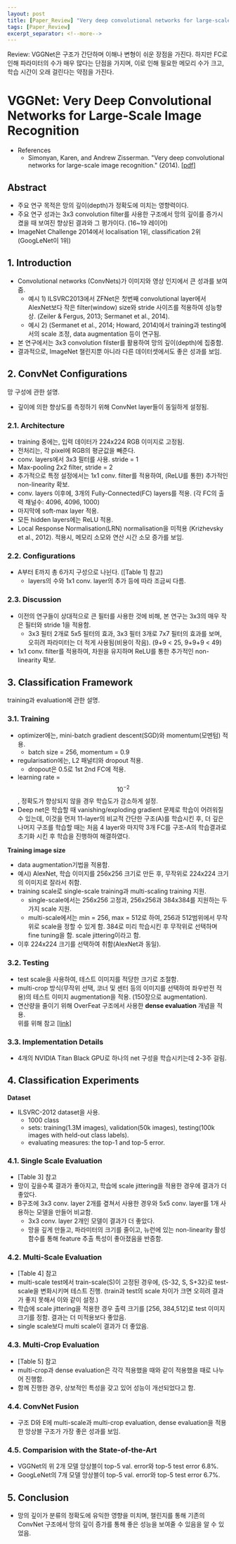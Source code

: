 ```yaml
---
layout: post
title: [Paper_Review] "Very deep convolutional networks for large-scale image recognition", VGGNet (2014)
tags: [Paper_Review]
excerpt_separator: <!--more-->
---    
```

Review: VGGNet은 구조가 간단하며 이해나 변형이 쉬운 장점을 가진다. 하지만 FC로 인해 파라미터의 수가 매우 많다는 단점을 가지며, 이로 인해 필요한 메모리 수가 크고, 학습 시간이 오래 걸린다는 약점을 가진다.   

<!--more-->
# VGGNet: Very Deep Convolutional Networks for Large-Scale Image Recognition

- References
    - Simonyan, Karen, and Andrew Zisserman. "Very deep convolutional networks for large-scale image recognition." (2014). [[pdf]](https://arxiv.org/pdf/1409.1556.pdf)

## Abstract
- 주요 연구 목적은 망의 깊이(depth)가 정확도에 미치는 영향력이다.
- 주요 연구 성과는 3x3 convolution filter를 사용한 구조에서 망의 깊이를 증가시켰을 때 보여진 향상된 결과와 그 평가이다. (16~19 레이어)
- ImageNet Challenge 2014에서 localisation 1위, classification 2위 (GoogLeNet이 1위)

## 1. Introduction
- Convolutional networks (ConvNets)가 이미지와 영상 인지에서 큰 성과를 보여줌. 
    - 예시 1) ILSVRC2013에서 ZFNet은 첫번째 convolutional layer에서 AlexNet보다 작은 filter(window) size와 stride 사이즈를 적용하여 성능향상. (Zeiler & Fergus, 2013; Sermanet et al., 2014).
    - 예시 2) (Sermanet et al., 2014; Howard, 2014)에서 training과 testing에서의 scale 조정, data augmentation 등이 연구됨.
- 본 연구에서는 3x3 convolution filster를 활용하여 망의 깊이(depth)에 집중함.
- 결과적으로, ImageNet 챌린지뿐 아니라 다른 데이터셋에서도 좋은 성과를 보임. 

## 2. ConvNet Configurations    
망 구성에 관한 설명.
- 깊이에 의한 향상도를 측정하기 위해 ConvNet layer들이 동일하게 설정됨.

### 2.1. Architecture
- training 중에는, 입력 데이터가 224x224 RGB 이미지로 고정됨.
- 전처리는, 각 pixel에 RGB의 평균값을 빼준다.
- conv. layers에서 3x3 필터를 사용. stride = 1 
- Max-pooling 2x2 filter, stride = 2
- 추가적으로 특정 설정에서는 1x1 conv. filter를 적용하여, (ReLU를 통한) 추가적인 non-linearity 확보.
- conv. layers 이후에, 3개의 Fully-Connected(FC) layers를 적용. (각 FC의 출력 채널수: 4096, 4096, 1000)
- 마지막에 soft-max layer 적용.
- 모든 hidden layers에는 ReLU 적용.
- Local Response Normalisation(LRN) normalisation을 미적용 (Krizhevsky et al., 2012). 적용시, 메모리 소모와 연산 시간 소모 증가를 보임.

### 2.2. Configurations
- A부터 E까지 총 6가지 구성으로 나뉜다. ([Table 1] 참고)
    - layers의 수와 1x1 conv. layer의 추가 등에 따라 조금씨 다름.

### 2.3. Discussion
- 이전의 연구들이 상대적으로 큰 필터를 사용한 것에 비해, 본 연구는 3x3의 매우 작은 필터와 stride 1을 적용함. 
    - 3x3 필터 2개로 5x5 필터의 효과, 3x3 필터 3개로 7x7 필터의 효과를 보며, 오히려 파라미터는 더 적게 사용됨(비용이 작음). (9+9 < 25, 9+9+9 < 49)
- 1x1 conv. filter를 적용하여, 차원을 유지하며 ReLU를 통한 추가적인 non-linearity 확보.

## 3. Classification Framework    
training과 evaluation에 관한 설명.

### 3.1. Training
- optimizer에는, mini-batch gradient descent(SGD)와 momentum(모멘텀) 적용.
    - batch size = 256, momentum = 0.9
- regularisation에는, L2 패널티와 dropout 적용.
    - dropout은 0.5로 1st 2nd FC에 적용.
- learning rate = $$10^{-2}$$, 정확도가 향상되지 않을 경우 학습도가 감소하게 설정.
- Deep net은 학습할 때 vanishing/exploding gradient 문제로 학습이 어려워질 수 있는데, 이것을 먼저 11-layer의 비교적 간단한 구조(A)를 학습시킨 후, 더 깊은 나머지 구조를 학습할 때는 처음 4 layer와 마지막 3개 FC를 구조-A의 학습결과로 초기화 시킨 후 학습을 진행하여 해결하였다.

**Training image size**    
- data augmentation기법을 적용함.
- 예시) AlexNet, 학습 이미지를 256x256 크기로 만든 후, 무작위로 224x224 크기의 이미지로 잘라서 취함.
- training scale로 single-scale training과 multi-scaling training 지원.
    - single-scale에서는 256x256 고정과, 256x256과 384x384를 지원하는 두가지 scale 지원.
    - multi-scale에서는 min = 256, max = 512로 하여, 256과 512범위에서 무작위로 scale을 정할 수 있게 함. 384로 미리 학습시킨 후 무작위로 선택하며 fine tuning을 함. scale jittering이라고 함.
- 이후 224x224 크기를 선택하여 취함(AlexNet과 동일).

### 3.2. Testing
- test scale을 사용하여, 테스트 이미지를 적당한 크기로 조절함. 
- multi-crop 방식(무작위 선택, 코너 및 센터 등의 이미지를 선택하여 좌우반전 적용)의 테스트 이미지 augmentation을 적용. (150장으로 augmentation).
- 연산량을 줄이기 위해 OverFeat 구조에서 사용한 **dense evaluation** 개념을 적용.   
위를 위해 참고 [[link]](https://laonple.blog.me/220749876381)

### 3.3. Implementation Details
- 4개의 NVIDIA Titan Black GPU로 하나의 net 구성을 학습시키는데 2-3주 걸림.

## 4. Classification Experiments    
**Dataset**   
- ILSVRC-2012 dataset을 사용.
    - 1000 class
    - sets: training(1.3M images), validation(50k images), testing(100k images with held-out class labels).
    - evaluating measures: the top-1 and top-5 error.

### 4.1. Single Scale Evaluation
- [Table 3] 참고
- 망이 깊을수록 결과가 좋아지고, 학습에 scale jittering을 적용한 경우에 결과가 더 좋았다.
- B구조에 3x3 conv. layer 2개를 곂쳐서 사용한 경우와 5x5 conv. layer를 1개 사용하는 모델을 만들어 비교함.
    - 3x3 conv. layer 2개인 모델이 결과가 더 좋았다. 
    - 망을 깊게 만들고, 파라미터의 크기를 줄이고, 뉴런에 있는 non-linearity 활성함수를 통해 feature 추출 특성이 좋아졌음을 반증함.

### 4.2. Multi-Scale Evaluation
- [Table 4] 참고
- multi-scale test에서 train-scale(S)이 고정된 경우에, {S-32, S, S+32}로 test-scale을 변화시키며 테스트 진행. (train과 test의 scale 차이가 크면 오히려 결과가 좋지 못해서 이와 같이 설정.)
- 학습에 scale jittering을 적용한 경우 출력 크기를 [256, 384,512]로 test 이미지 크기를 정함. 결과는 더 미적용보다 좋았음. 
- single scale보다 multi scale이 결과가 더 좋았음.

### 4.3. Multi-Crop Evaluation
- [Table 5] 참고
- multi-crop과 dense evaluation은 각각 적용했을 때와 같이 적용했을 때로 나누어 진행함.
- 함께 진행한 경우, 상보적인 특성을 갖고 있어 성능이 개선되었다고 함.

### 4.4. ConvNet Fusion
- 구조 D와 E에 multi-scale과 multi-crop evaluation, dense evaluation을 적용한 앙상블 구조가 가장 좋은 성과를 보임.

### 4.5. Comparision with the State-of-the-Art
- VGGNet의 위 2개 모델 앙상블이 top-5 val. error와 top-5 test error 6.8%.
- GoogLeNet의 7개 모델 앙상블이 top-5 val. error와 top-5 test error 6.7%.

## 5. Conclusion
- 망의 깊이가 분류의 정확도에 유익한 영향을 미치며, 챌린지를 통해 기존의 ConvNet 구조에서 망의 깊이 증가를 통해 좋은 성능을 보여줄 수 있음을 알 수 있었음.
